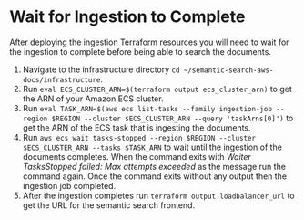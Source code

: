 # Wait for Ingestion to Complete
After deploying the ingestion Terraform resources you will need to wait for the ingestion to complete before being able to search the documents.
1. Navigate to the infrastructure directory `cd ~/semantic-search-aws-docs/infrastructure`.
1. Run `eval ECS_CLUSTER_ARN=$(terraform output ecs_cluster_arn)` to get the ARN of your Amazon ECS cluster.
2. Run `eval TASK_ARN=$(aws ecs list-tasks --family ingestion-job --region $REGION --cluster $ECS_CLUSTER_ARN --query 'taskArns[0]')` to get the ARN of the ECS task that is ingesting the documents.
3. Run `aws ecs wait tasks-stopped --region $REGION --cluster $ECS_CLUSTER_ARN --tasks $TASK_ARN` to wait until the ingestion of the documents completes. When the command exits with _Waiter TasksStopped failed: Max attempts exceeded_ as the message run the command again. Once the command exits without any output then the ingestion job completed.
4. After the ingestion completes run `terraform output loadbalancer_url` to get the URL for the semantic search frontend.